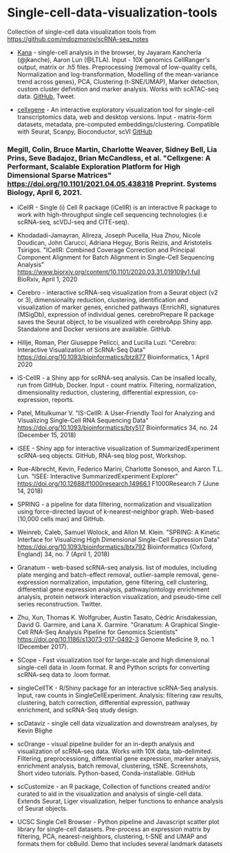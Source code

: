 # Single-cell-data-visualization-tools
Collection of single-cell data visualization tools from https://github.com/mdozmorov/scRNA-seq_notes

- [Kana](https://www.jkanche.com/kana/) - single-cell analysis in the browser, by Jayaram Kancherla (@jkanche), Aaron Lun (@LTLA). Input - 10X genomics CellRanger's output, matrix or .h5 files. Preprocessing (removal of low-quality cells, Normalization and log-transformation, Modelling of the mean-variance trend across genes), PCA, Clustering (t-SNE/UMAP), Marker detection, custom cluster definition and marker analysis. Works with scATAC-seq data. [GitHub](https://github.com/jkanche/kana), Tweet.

- [cellxgene](https://github.com/chanzuckerberg/cellxgene) - An interactive exploratory visualization tool for single-cell transcriptomics data, web and desktop versions. Input - matrix-form datasets, metadata, pre-computed embeddings/clustering. Compatible with Seurat, Scanpy, Bioconductor, scVI [GitHub](https://github.com/chanzuckerberg/cellxgene)

### Megill, Colin, Bruce Martin, Charlotte Weaver, Sidney Bell, Lia Prins, Seve Badajoz, Brian McCandless, et al. "Cellxgene: A Performant, Scalable Exploration Platform for High Dimensional Sparse Matrices" https://doi.org/10.1101/2021.04.05.438318 Preprint. Systems Biology, April 6, 2021.

- iCellR - Single (i) Cell R package (iCellR) is an interactive R package to work with high-throughput single cell sequencing technologies (i.e scRNA-seq, scVDJ-seq and CITE-seq).
- Khodadadi-Jamayran, Alireza, Joseph Pucella, Hua Zhou, Nicole Doudican, John Carucci, Adriana Heguy, Boris Reizis, and Aristotelis Tsirigos. "ICellR: Combined Coverage Correction and Principal Component Alignment for Batch Alignment in Single-Cell Sequencing Analysis" https://www.biorxiv.org/content/10.1101/2020.03.31.019109v1.full BioRxiv, April 1, 2020

- Cerebro - interactive scRNA-seq visualization from a Seurat object (v2 or 3), dimensionality reduction, clustering, identification and visualization of marker genes, enriched pathways (EnrichR), signatures (MSigDb), expression of individual genes. cerebroPrepare R package saves the Seurat object, to be visualized with cerebroApp Shiny app. Standalone and Docker versions are available. GitHub.
- Hillje, Roman, Pier Giuseppe Pelicci, and Lucilla Luzi. "Cerebro: Interactive Visualization of ScRNA-Seq Data" https://doi.org/10.1093/bioinformatics/btz877 Bioinformatics, 1 April 2020

- iS-CellR - a Shiny app for scRNA-seq analysis. Can be insalled locally, run from GitHub, Docker. Input - count matrix. Filtering, normalization, dimensionality reduction, clustering, differential expression, co-expression, reports.
- Patel, Mitulkumar V. "IS-CellR: A User-Friendly Tool for Analyzing and Visualizing Single-Cell RNA Sequencing Data" https://doi.org/10.1093/bioinformatics/bty517 Bioinformatics 34, no. 24 (December 15, 2018)

- iSEE - Shiny app for interactive visualization of SummarizedExperiment scRNA-seq objects. GitHub, RNA-seq blog post, Workshop.
- Rue-Albrecht, Kevin, Federico Marini, Charlotte Soneson, and Aaron T.L. Lun. "ISEE: Interactive SummarizedExperiment Explorer" https://doi.org/10.12688/f1000research.14966.1 F1000Research 7 (June 14, 2018)

- SPRING - a pipeline for data filtering, normalization and visualization using force-directed layout of k-nearest-neighbor graph. Web-based (10,000 cells max) and GitHub.
- Weinreb, Caleb, Samuel Wolock, and Allon M. Klein. "SPRING: A Kinetic Interface for Visualizing High Dimensional Single-Cell Expression Data" https://doi.org/10.1093/bioinformatics/btx792 Bioinformatics (Oxford, England) 34, no. 7 (April 1, 2018)

- Granatum - web-based scRNA-seq analysis. list of modules, including plate merging and batch-effect removal, outlier-sample removal, gene-expression normalization, imputation, gene filtering, cell clustering, differential gene expression analysis, pathway/ontology enrichment analysis, protein network interaction visualization, and pseudo-time cell series reconstruction. Twitter.
- Zhu, Xun, Thomas K. Wolfgruber, Austin Tasato, Cédric Arisdakessian, David G. Garmire, and Lana X. Garmire. "Granatum: A Graphical Single-Cell RNA-Seq Analysis Pipeline for Genomics Scientists" https://doi.org/10.1186/s13073-017-0492-3 Genome Medicine 9, no. 1 (December 2017).

- SCope - Fast visualization tool for large-scale and high dimensional single-cell data in .loom format. R and Python scripts for converting scRNA-seq data to .loom format.

- singleCellTK - R/Shiny package for an interactive scRNA-Seq analysis. Input, raw counts in SingleCellExperiment. Analysis: filtering raw results, clustering, batch correction, differential expression, pathway enrichment, and scRNA-Seq study design.

- scDataviz - single cell data vizualization and downstream analyses, by Kevin Blighe

- scOrange - visual pipeline builder for an in-depth analysis and visualization of scRNA-seq data. Works with 10X data, tab-delimited. Filtering, preprocessiong, differential gene expression, marker analysis, enrichment analysis, batch removal, clustering, tSNE. Screenshots, Short video tutorials. Python-based, Conda-installable. GitHub

- scCustomize - an R package, Collection of functions created and/or curated to aid in the visualization and analysis of single-cell data. Extends Seurat, Liger visualization, helper functions to enhance analysis of Seurat objects.

- UCSC Single Cell Browser - Python pipeline and Javascript scatter plot library for single-cell datasets. Pre-process an expression matrix by filtering, PCA, nearest-neighbors, clustering, t-SNE and UMAP and formats them for cbBuild. Demo that includes several landmark datasets
